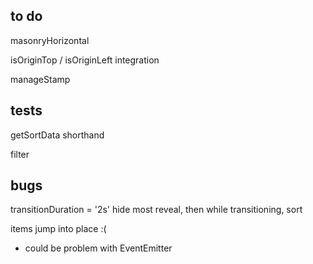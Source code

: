 ## to do

masonryHorizontal

isOriginTop / isOriginLeft integration

manageStamp

## tests

getSortData shorthand

filter

## bugs

transitionDuration = '2s'
hide most
reveal,
then while transitioning, sort

items jump into place :(
- could be problem with EventEmitter

